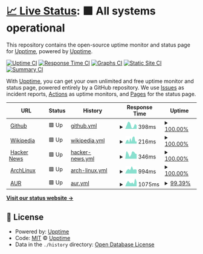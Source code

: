 # [📈 Live Status](https://upptime.github.io/upptime): <!--live status--> **🟩 All systems operational**

This repository contains the open-source uptime monitor and status page for [Upptime](https://upptime.js.org), powered by [Upptime](https://github.com/upptime/upptime).

[![Uptime CI](https://github.com/0xMRTT/status/workflows/Uptime%20CI/badge.svg)](https://github.com/0xMRTT/status/actions?query=workflow%3A%22Uptime+CI%22)
[![Response Time CI](https://github.com/0xMRTT/status/workflows/Response%20Time%20CI/badge.svg)](https://github.com/0xMRTT/status/actions?query=workflow%3A%22Response+Time+CI%22)
[![Graphs CI](https://github.com/0xMRTT/status/workflows/Graphs%20CI/badge.svg)](https://github.com/0xMRTT/status/actions?query=workflow%3A%22Graphs+CI%22)
[![Static Site CI](https://github.com/0xMRTT/status/workflows/Static%20Site%20CI/badge.svg)](https://github.com/0xMRTT/status/actions?query=workflow%3A%22Static+Site+CI%22)
[![Summary CI](https://github.com/0xMRTT/status/workflows/Summary%20CI/badge.svg)](https://github.com/0xMRTT/status/actions?query=workflow%3A%22Summary+CI%22)

With [Upptime](https://upptime.js.org), you can get your own unlimited and free uptime monitor and status page, powered entirely by a GitHub repository. We use [Issues](https://github.com/upptime/upptime/issues) as incident reports, [Actions](https://github.com/0xMRTT/status/actions) as uptime monitors, and [Pages](https://upptime.github.io/upptime) for the status page.

<!--start: status pages-->
<!-- This summary is generated by Upptime (https://github.com/upptime/upptime) -->
<!-- Do not edit this manually, your changes will be overwritten -->
<!-- prettier-ignore -->
| URL | Status | History | Response Time | Uptime |
| --- | ------ | ------- | ------------- | ------ |
| <img alt="" src="https://favicons.githubusercontent.com/www.github.com" height="13"> [Github](https://www.github.com) | 🟩 Up | [github.yml](https://github.com/0xMRTT/status/commits/HEAD/history/github.yml) | <details><summary><img alt="Response time graph" src="./graphs/github/response-time-week.png" height="20"> 398ms</summary><br><a href="https://0xMRTT.github.io/status/history/github"><img alt="Response time 398" src="https://img.shields.io/endpoint?url=https%3A%2F%2Fraw.githubusercontent.com%2F0xMRTT%2Fstatus%2FHEAD%2Fapi%2Fgithub%2Fresponse-time.json"></a><br><a href="https://0xMRTT.github.io/status/history/github"><img alt="24-hour response time 365" src="https://img.shields.io/endpoint?url=https%3A%2F%2Fraw.githubusercontent.com%2F0xMRTT%2Fstatus%2FHEAD%2Fapi%2Fgithub%2Fresponse-time-day.json"></a><br><a href="https://0xMRTT.github.io/status/history/github"><img alt="7-day response time 398" src="https://img.shields.io/endpoint?url=https%3A%2F%2Fraw.githubusercontent.com%2F0xMRTT%2Fstatus%2FHEAD%2Fapi%2Fgithub%2Fresponse-time-week.json"></a><br><a href="https://0xMRTT.github.io/status/history/github"><img alt="30-day response time 398" src="https://img.shields.io/endpoint?url=https%3A%2F%2Fraw.githubusercontent.com%2F0xMRTT%2Fstatus%2FHEAD%2Fapi%2Fgithub%2Fresponse-time-month.json"></a><br><a href="https://0xMRTT.github.io/status/history/github"><img alt="1-year response time 398" src="https://img.shields.io/endpoint?url=https%3A%2F%2Fraw.githubusercontent.com%2F0xMRTT%2Fstatus%2FHEAD%2Fapi%2Fgithub%2Fresponse-time-year.json"></a></details> | <details><summary><a href="https://0xMRTT.github.io/status/history/github">100.00%</a></summary><a href="https://0xMRTT.github.io/status/history/github"><img alt="All-time uptime 100.00%" src="https://img.shields.io/endpoint?url=https%3A%2F%2Fraw.githubusercontent.com%2F0xMRTT%2Fstatus%2FHEAD%2Fapi%2Fgithub%2Fuptime.json"></a><br><a href="https://0xMRTT.github.io/status/history/github"><img alt="24-hour uptime 100.00%" src="https://img.shields.io/endpoint?url=https%3A%2F%2Fraw.githubusercontent.com%2F0xMRTT%2Fstatus%2FHEAD%2Fapi%2Fgithub%2Fuptime-day.json"></a><br><a href="https://0xMRTT.github.io/status/history/github"><img alt="7-day uptime 100.00%" src="https://img.shields.io/endpoint?url=https%3A%2F%2Fraw.githubusercontent.com%2F0xMRTT%2Fstatus%2FHEAD%2Fapi%2Fgithub%2Fuptime-week.json"></a><br><a href="https://0xMRTT.github.io/status/history/github"><img alt="30-day uptime 100.00%" src="https://img.shields.io/endpoint?url=https%3A%2F%2Fraw.githubusercontent.com%2F0xMRTT%2Fstatus%2FHEAD%2Fapi%2Fgithub%2Fuptime-month.json"></a><br><a href="https://0xMRTT.github.io/status/history/github"><img alt="1-year uptime 100.00%" src="https://img.shields.io/endpoint?url=https%3A%2F%2Fraw.githubusercontent.com%2F0xMRTT%2Fstatus%2FHEAD%2Fapi%2Fgithub%2Fuptime-year.json"></a></details>
| <img alt="" src="https://favicons.githubusercontent.com/en.wikipedia.org" height="13"> [Wikipedia](https://en.wikipedia.org) | 🟩 Up | [wikipedia.yml](https://github.com/0xMRTT/status/commits/HEAD/history/wikipedia.yml) | <details><summary><img alt="Response time graph" src="./graphs/wikipedia/response-time-week.png" height="20"> 216ms</summary><br><a href="https://0xMRTT.github.io/status/history/wikipedia"><img alt="Response time 218" src="https://img.shields.io/endpoint?url=https%3A%2F%2Fraw.githubusercontent.com%2F0xMRTT%2Fstatus%2FHEAD%2Fapi%2Fwikipedia%2Fresponse-time.json"></a><br><a href="https://0xMRTT.github.io/status/history/wikipedia"><img alt="24-hour response time 130" src="https://img.shields.io/endpoint?url=https%3A%2F%2Fraw.githubusercontent.com%2F0xMRTT%2Fstatus%2FHEAD%2Fapi%2Fwikipedia%2Fresponse-time-day.json"></a><br><a href="https://0xMRTT.github.io/status/history/wikipedia"><img alt="7-day response time 216" src="https://img.shields.io/endpoint?url=https%3A%2F%2Fraw.githubusercontent.com%2F0xMRTT%2Fstatus%2FHEAD%2Fapi%2Fwikipedia%2Fresponse-time-week.json"></a><br><a href="https://0xMRTT.github.io/status/history/wikipedia"><img alt="30-day response time 218" src="https://img.shields.io/endpoint?url=https%3A%2F%2Fraw.githubusercontent.com%2F0xMRTT%2Fstatus%2FHEAD%2Fapi%2Fwikipedia%2Fresponse-time-month.json"></a><br><a href="https://0xMRTT.github.io/status/history/wikipedia"><img alt="1-year response time 218" src="https://img.shields.io/endpoint?url=https%3A%2F%2Fraw.githubusercontent.com%2F0xMRTT%2Fstatus%2FHEAD%2Fapi%2Fwikipedia%2Fresponse-time-year.json"></a></details> | <details><summary><a href="https://0xMRTT.github.io/status/history/wikipedia">100.00%</a></summary><a href="https://0xMRTT.github.io/status/history/wikipedia"><img alt="All-time uptime 100.00%" src="https://img.shields.io/endpoint?url=https%3A%2F%2Fraw.githubusercontent.com%2F0xMRTT%2Fstatus%2FHEAD%2Fapi%2Fwikipedia%2Fuptime.json"></a><br><a href="https://0xMRTT.github.io/status/history/wikipedia"><img alt="24-hour uptime 100.00%" src="https://img.shields.io/endpoint?url=https%3A%2F%2Fraw.githubusercontent.com%2F0xMRTT%2Fstatus%2FHEAD%2Fapi%2Fwikipedia%2Fuptime-day.json"></a><br><a href="https://0xMRTT.github.io/status/history/wikipedia"><img alt="7-day uptime 100.00%" src="https://img.shields.io/endpoint?url=https%3A%2F%2Fraw.githubusercontent.com%2F0xMRTT%2Fstatus%2FHEAD%2Fapi%2Fwikipedia%2Fuptime-week.json"></a><br><a href="https://0xMRTT.github.io/status/history/wikipedia"><img alt="30-day uptime 100.00%" src="https://img.shields.io/endpoint?url=https%3A%2F%2Fraw.githubusercontent.com%2F0xMRTT%2Fstatus%2FHEAD%2Fapi%2Fwikipedia%2Fuptime-month.json"></a><br><a href="https://0xMRTT.github.io/status/history/wikipedia"><img alt="1-year uptime 100.00%" src="https://img.shields.io/endpoint?url=https%3A%2F%2Fraw.githubusercontent.com%2F0xMRTT%2Fstatus%2FHEAD%2Fapi%2Fwikipedia%2Fuptime-year.json"></a></details>
| <img alt="" src="https://favicons.githubusercontent.com/news.ycombinator.com" height="13"> [Hacker News](https://news.ycombinator.com) | 🟩 Up | [hacker-news.yml](https://github.com/0xMRTT/status/commits/HEAD/history/hacker-news.yml) | <details><summary><img alt="Response time graph" src="./graphs/hacker-news/response-time-week.png" height="20"> 346ms</summary><br><a href="https://0xMRTT.github.io/status/history/hacker-news"><img alt="Response time 358" src="https://img.shields.io/endpoint?url=https%3A%2F%2Fraw.githubusercontent.com%2F0xMRTT%2Fstatus%2FHEAD%2Fapi%2Fhacker-news%2Fresponse-time.json"></a><br><a href="https://0xMRTT.github.io/status/history/hacker-news"><img alt="24-hour response time 302" src="https://img.shields.io/endpoint?url=https%3A%2F%2Fraw.githubusercontent.com%2F0xMRTT%2Fstatus%2FHEAD%2Fapi%2Fhacker-news%2Fresponse-time-day.json"></a><br><a href="https://0xMRTT.github.io/status/history/hacker-news"><img alt="7-day response time 346" src="https://img.shields.io/endpoint?url=https%3A%2F%2Fraw.githubusercontent.com%2F0xMRTT%2Fstatus%2FHEAD%2Fapi%2Fhacker-news%2Fresponse-time-week.json"></a><br><a href="https://0xMRTT.github.io/status/history/hacker-news"><img alt="30-day response time 358" src="https://img.shields.io/endpoint?url=https%3A%2F%2Fraw.githubusercontent.com%2F0xMRTT%2Fstatus%2FHEAD%2Fapi%2Fhacker-news%2Fresponse-time-month.json"></a><br><a href="https://0xMRTT.github.io/status/history/hacker-news"><img alt="1-year response time 358" src="https://img.shields.io/endpoint?url=https%3A%2F%2Fraw.githubusercontent.com%2F0xMRTT%2Fstatus%2FHEAD%2Fapi%2Fhacker-news%2Fresponse-time-year.json"></a></details> | <details><summary><a href="https://0xMRTT.github.io/status/history/hacker-news">100.00%</a></summary><a href="https://0xMRTT.github.io/status/history/hacker-news"><img alt="All-time uptime 99.96%" src="https://img.shields.io/endpoint?url=https%3A%2F%2Fraw.githubusercontent.com%2F0xMRTT%2Fstatus%2FHEAD%2Fapi%2Fhacker-news%2Fuptime.json"></a><br><a href="https://0xMRTT.github.io/status/history/hacker-news"><img alt="24-hour uptime 100.00%" src="https://img.shields.io/endpoint?url=https%3A%2F%2Fraw.githubusercontent.com%2F0xMRTT%2Fstatus%2FHEAD%2Fapi%2Fhacker-news%2Fuptime-day.json"></a><br><a href="https://0xMRTT.github.io/status/history/hacker-news"><img alt="7-day uptime 100.00%" src="https://img.shields.io/endpoint?url=https%3A%2F%2Fraw.githubusercontent.com%2F0xMRTT%2Fstatus%2FHEAD%2Fapi%2Fhacker-news%2Fuptime-week.json"></a><br><a href="https://0xMRTT.github.io/status/history/hacker-news"><img alt="30-day uptime 98.98%" src="https://img.shields.io/endpoint?url=https%3A%2F%2Fraw.githubusercontent.com%2F0xMRTT%2Fstatus%2FHEAD%2Fapi%2Fhacker-news%2Fuptime-month.json"></a><br><a href="https://0xMRTT.github.io/status/history/hacker-news"><img alt="1-year uptime 99.91%" src="https://img.shields.io/endpoint?url=https%3A%2F%2Fraw.githubusercontent.com%2F0xMRTT%2Fstatus%2FHEAD%2Fapi%2Fhacker-news%2Fuptime-year.json"></a></details>
| <img alt="" src="https://favicons.githubusercontent.com/archlinux.org" height="13"> [ArchLinux](https://archlinux.org) | 🟩 Up | [arch-linux.yml](https://github.com/0xMRTT/status/commits/HEAD/history/arch-linux.yml) | <details><summary><img alt="Response time graph" src="./graphs/arch-linux/response-time-week.png" height="20"> 994ms</summary><br><a href="https://0xMRTT.github.io/status/history/arch-linux"><img alt="Response time 994" src="https://img.shields.io/endpoint?url=https%3A%2F%2Fraw.githubusercontent.com%2F0xMRTT%2Fstatus%2FHEAD%2Fapi%2Farch-linux%2Fresponse-time.json"></a><br><a href="https://0xMRTT.github.io/status/history/arch-linux"><img alt="24-hour response time 832" src="https://img.shields.io/endpoint?url=https%3A%2F%2Fraw.githubusercontent.com%2F0xMRTT%2Fstatus%2FHEAD%2Fapi%2Farch-linux%2Fresponse-time-day.json"></a><br><a href="https://0xMRTT.github.io/status/history/arch-linux"><img alt="7-day response time 994" src="https://img.shields.io/endpoint?url=https%3A%2F%2Fraw.githubusercontent.com%2F0xMRTT%2Fstatus%2FHEAD%2Fapi%2Farch-linux%2Fresponse-time-week.json"></a><br><a href="https://0xMRTT.github.io/status/history/arch-linux"><img alt="30-day response time 994" src="https://img.shields.io/endpoint?url=https%3A%2F%2Fraw.githubusercontent.com%2F0xMRTT%2Fstatus%2FHEAD%2Fapi%2Farch-linux%2Fresponse-time-month.json"></a><br><a href="https://0xMRTT.github.io/status/history/arch-linux"><img alt="1-year response time 994" src="https://img.shields.io/endpoint?url=https%3A%2F%2Fraw.githubusercontent.com%2F0xMRTT%2Fstatus%2FHEAD%2Fapi%2Farch-linux%2Fresponse-time-year.json"></a></details> | <details><summary><a href="https://0xMRTT.github.io/status/history/arch-linux">100.00%</a></summary><a href="https://0xMRTT.github.io/status/history/arch-linux"><img alt="All-time uptime 100.00%" src="https://img.shields.io/endpoint?url=https%3A%2F%2Fraw.githubusercontent.com%2F0xMRTT%2Fstatus%2FHEAD%2Fapi%2Farch-linux%2Fuptime.json"></a><br><a href="https://0xMRTT.github.io/status/history/arch-linux"><img alt="24-hour uptime 100.00%" src="https://img.shields.io/endpoint?url=https%3A%2F%2Fraw.githubusercontent.com%2F0xMRTT%2Fstatus%2FHEAD%2Fapi%2Farch-linux%2Fuptime-day.json"></a><br><a href="https://0xMRTT.github.io/status/history/arch-linux"><img alt="7-day uptime 100.00%" src="https://img.shields.io/endpoint?url=https%3A%2F%2Fraw.githubusercontent.com%2F0xMRTT%2Fstatus%2FHEAD%2Fapi%2Farch-linux%2Fuptime-week.json"></a><br><a href="https://0xMRTT.github.io/status/history/arch-linux"><img alt="30-day uptime 100.00%" src="https://img.shields.io/endpoint?url=https%3A%2F%2Fraw.githubusercontent.com%2F0xMRTT%2Fstatus%2FHEAD%2Fapi%2Farch-linux%2Fuptime-month.json"></a><br><a href="https://0xMRTT.github.io/status/history/arch-linux"><img alt="1-year uptime 100.00%" src="https://img.shields.io/endpoint?url=https%3A%2F%2Fraw.githubusercontent.com%2F0xMRTT%2Fstatus%2FHEAD%2Fapi%2Farch-linux%2Fuptime-year.json"></a></details>
| <img alt="" src="https://favicons.githubusercontent.com/aur.archlinux.org" height="13"> [AUR](https://aur.archlinux.org) | 🟩 Up | [aur.yml](https://github.com/0xMRTT/status/commits/HEAD/history/aur.yml) | <details><summary><img alt="Response time graph" src="./graphs/aur/response-time-week.png" height="20"> 1075ms</summary><br><a href="https://0xMRTT.github.io/status/history/aur"><img alt="Response time 1075" src="https://img.shields.io/endpoint?url=https%3A%2F%2Fraw.githubusercontent.com%2F0xMRTT%2Fstatus%2FHEAD%2Fapi%2Faur%2Fresponse-time.json"></a><br><a href="https://0xMRTT.github.io/status/history/aur"><img alt="24-hour response time 1135" src="https://img.shields.io/endpoint?url=https%3A%2F%2Fraw.githubusercontent.com%2F0xMRTT%2Fstatus%2FHEAD%2Fapi%2Faur%2Fresponse-time-day.json"></a><br><a href="https://0xMRTT.github.io/status/history/aur"><img alt="7-day response time 1075" src="https://img.shields.io/endpoint?url=https%3A%2F%2Fraw.githubusercontent.com%2F0xMRTT%2Fstatus%2FHEAD%2Fapi%2Faur%2Fresponse-time-week.json"></a><br><a href="https://0xMRTT.github.io/status/history/aur"><img alt="30-day response time 1075" src="https://img.shields.io/endpoint?url=https%3A%2F%2Fraw.githubusercontent.com%2F0xMRTT%2Fstatus%2FHEAD%2Fapi%2Faur%2Fresponse-time-month.json"></a><br><a href="https://0xMRTT.github.io/status/history/aur"><img alt="1-year response time 1075" src="https://img.shields.io/endpoint?url=https%3A%2F%2Fraw.githubusercontent.com%2F0xMRTT%2Fstatus%2FHEAD%2Fapi%2Faur%2Fresponse-time-year.json"></a></details> | <details><summary><a href="https://0xMRTT.github.io/status/history/aur">99.39%</a></summary><a href="https://0xMRTT.github.io/status/history/aur"><img alt="All-time uptime 99.39%" src="https://img.shields.io/endpoint?url=https%3A%2F%2Fraw.githubusercontent.com%2F0xMRTT%2Fstatus%2FHEAD%2Fapi%2Faur%2Fuptime.json"></a><br><a href="https://0xMRTT.github.io/status/history/aur"><img alt="24-hour uptime 100.00%" src="https://img.shields.io/endpoint?url=https%3A%2F%2Fraw.githubusercontent.com%2F0xMRTT%2Fstatus%2FHEAD%2Fapi%2Faur%2Fuptime-day.json"></a><br><a href="https://0xMRTT.github.io/status/history/aur"><img alt="7-day uptime 99.39%" src="https://img.shields.io/endpoint?url=https%3A%2F%2Fraw.githubusercontent.com%2F0xMRTT%2Fstatus%2FHEAD%2Fapi%2Faur%2Fuptime-week.json"></a><br><a href="https://0xMRTT.github.io/status/history/aur"><img alt="30-day uptime 99.39%" src="https://img.shields.io/endpoint?url=https%3A%2F%2Fraw.githubusercontent.com%2F0xMRTT%2Fstatus%2FHEAD%2Fapi%2Faur%2Fuptime-month.json"></a><br><a href="https://0xMRTT.github.io/status/history/aur"><img alt="1-year uptime 99.39%" src="https://img.shields.io/endpoint?url=https%3A%2F%2Fraw.githubusercontent.com%2F0xMRTT%2Fstatus%2FHEAD%2Fapi%2Faur%2Fuptime-year.json"></a></details>

<!--end: status pages-->

[**Visit our status website →**](https://upptime.github.io/upptime)

## 📄 License

- Powered by: [Upptime](https://github.com/upptime/upptime)
- Code: [MIT](./LICENSE) © [Upptime](https://upptime.js.org)
- Data in the `./history` directory: [Open Database License](https://opendatacommons.org/licenses/odbl/1-0/)

